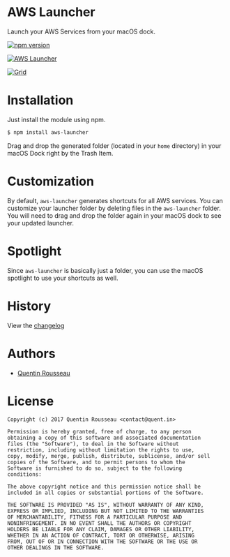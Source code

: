 # AWS Launcher

Launch your AWS Services from your macOS dock.

[![npm version](https://img.shields.io/npm/v/aws-launcher.svg?style=flat)](https://www.npmjs.com/package/aws-launcher)

[![AWS Launcher](https://github.com/kwent/aws-launcher/blob/master/doc/aws-launcher.gif?raw=true)](https://github.com/kwent/aws-launcher/)

[![Grid](https://github.com/kwent/aws-launcher/blob/master/doc/grid.jpeg?raw=true)](https://github.com/kwent/aws-launcher/)

# Installation

Just install the module using npm.

```bash
$ npm install aws-launcher
```

Drag and drop the generated folder (located in your `home` directory) in your
macOS Dock right by the Trash Item.

# Customization

By default, `aws-launcher` generates shortcuts for all AWS services.
You can customize your launcher folder by deleting files in the `aws-launcher` 
folder.
You will need to drag and drop the folder again in your macOS dock to see your 
updated launcher.

# Spotlight

Since `aws-launcher` is basically just a folder, you can use the macOS spotlight 
to use your shortcuts as well.

# History

View the [changelog](https://github.com/kwent/aws-launcher/blob/master/CHANGELOG.md)

# Authors

- [Quentin Rousseau](https://github.com/kwent)

# License

```plain
Copyright (c) 2017 Quentin Rousseau <contact@quent.in>

Permission is hereby granted, free of charge, to any person
obtaining a copy of this software and associated documentation
files (the "Software"), to deal in the Software without
restriction, including without limitation the rights to use,
copy, modify, merge, publish, distribute, sublicense, and/or sell
copies of the Software, and to permit persons to whom the
Software is furnished to do so, subject to the following
conditions:

The above copyright notice and this permission notice shall be
included in all copies or substantial portions of the Software.

THE SOFTWARE IS PROVIDED "AS IS", WITHOUT WARRANTY OF ANY KIND,
EXPRESS OR IMPLIED, INCLUDING BUT NOT LIMITED TO THE WARRANTIES
OF MERCHANTABILITY, FITNESS FOR A PARTICULAR PURPOSE AND
NONINFRINGEMENT. IN NO EVENT SHALL THE AUTHORS OR COPYRIGHT
HOLDERS BE LIABLE FOR ANY CLAIM, DAMAGES OR OTHER LIABILITY,
WHETHER IN AN ACTION OF CONTRACT, TORT OR OTHERWISE, ARISING
FROM, OUT OF OR IN CONNECTION WITH THE SOFTWARE OR THE USE OR
OTHER DEALINGS IN THE SOFTWARE.
```
